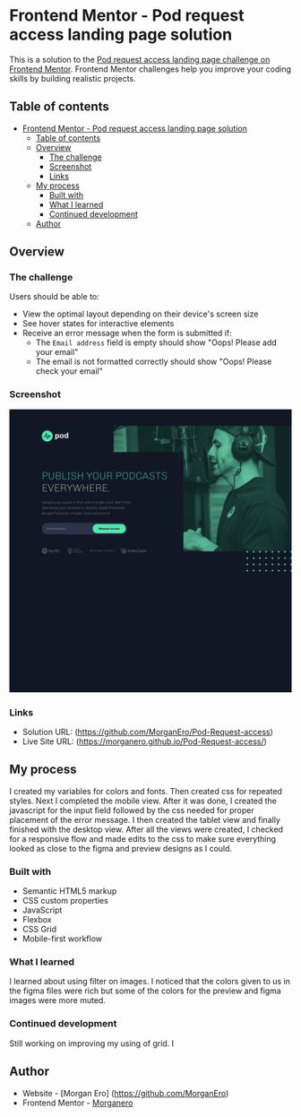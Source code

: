 # Frontend Mentor - Pod request access landing page solution

This is a solution to the [Pod request access landing page challenge on Frontend Mentor](https://www.frontendmentor.io/challenges/pod-request-access-landing-page-eyTmdkLSG). Frontend Mentor challenges help you improve your coding skills by building realistic projects.

## Table of contents

- [Frontend Mentor - Pod request access landing page solution](#frontend-mentor---pod-request-access-landing-page-solution)
  - [Table of contents](#table-of-contents)
  - [Overview](#overview)
    - [The challenge](#the-challenge)
    - [Screenshot](#screenshot)
    - [Links](#links)
  - [My process](#my-process)
    - [Built with](#built-with)
    - [What I learned](#what-i-learned)
    - [Continued development](#continued-development)
  - [Author](#author)

## Overview

### The challenge

Users should be able to:

- View the optimal layout depending on their device's screen size
- See hover states for interactive elements
- Receive an error message when the form is submitted if:
  - The `Email address` field is empty should show "Oops! Please add your email"
  - The email is not formatted correctly should show "Oops! Please check your email"

### Screenshot

![](assets/Screen%20Shot%202024-04-23%20at%2012.17.48.png)

### Links

- Solution URL: (https://github.com/MorganEro/Pod-Request-access)
- Live Site URL: (https://morganero.github.io/Pod-Request-access/)

## My process

I created my variables for colors and fonts. Then created css for repeated styles.
Next I completed the mobile view. After it was done, I created the javascript for the input field followed by the css needed for proper placement of the error message. I then created the tablet view and finally finished with the desktop view. After all the views were created, I checked for a responsive flow and made edits to the css to make sure everything looked as close to the figma and preview designs as I could.

### Built with

- Semantic HTML5 markup
- CSS custom properties
- JavaScript
- Flexbox
- CSS Grid
- Mobile-first workflow

### What I learned

I learned about using filter on images. I noticed that the colors given to us in the figma files were rich but some of the colors for the preview and figma images were more muted.

### Continued development

Still working on improving my using of grid. I

## Author

- Website - [Morgan Ero] (https://github.com/MorganEro)
- Frontend Mentor - [Morganero](https://www.frontendmentor.io/profile/MorganEro)
